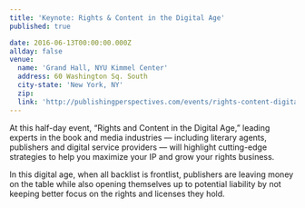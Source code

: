 ```yaml
---
title: 'Keynote: Rights & Content in the Digital Age'
published: true

date: 2016-06-13T00:00:00.000Z
allday: false
venue: 
  name: 'Grand Hall, NYU Kimmel Center'
  address: 60 Washington Sq. South
  city-state: 'New York, NY'
  zip:
  link: 'http://publishingperspectives.com/events/rights-content-digital-age/#.V3Z3sVccV-U'
---
```



At this half-day event, “Rights and Content in the Digital Age,” leading experts in the book and media industries — including literary agents, publishers and digital service providers — will highlight cutting-edge strategies to help you maximize your IP and grow your rights business.

In this digital age, when all backlist is frontlist, publishers are leaving money on the table while also opening themselves up to potential liability by not keeping better focus on the rights and licenses they hold.